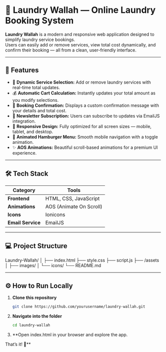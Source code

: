  # 🧺 Laundry Wallah — Online Laundry Booking System

**Laundry Wallah** is a modern and responsive web application designed to simplify laundry service bookings.  
Users can easily add or remove services, view total cost dynamically, and confirm their booking — all from a clean, user-friendly interface.

---

## 🚀 Features

- 🧼 **Dynamic Service Selection:** Add or remove laundry services with real-time total updates.  
- 💰 **Automatic Cart Calculation:** Instantly updates your total amount as you modify selections.  
- 📩 **Booking Confirmation:** Displays a custom confirmation message with your details and total cost.  
- 📨 **Newsletter Subscription:** Users can subscribe to updates via EmailJS integration.  
- 📱 **Responsive Design:** Fully optimized for all screen sizes — mobile, tablet, and desktop.  
- 🍔 **Animated Hamburger Menu:** Smooth mobile navigation with a toggle animation.  
- ✨ **AOS Animations:** Beautiful scroll-based animations for a premium UI experience.

---

## 🛠️ Tech Stack

| Category | Tools |
|-----------|--------|
| **Frontend** | HTML, CSS, JavaScript |
| **Animations** | AOS (Animate On Scroll) |
| **Icons** | Ionicons |
| **Email Service** | EmailJS |

---

## 💻 Project Structure

Laundry-Wallah/
│
├── index.html
├── style.css
├── script.js
├── /assets
│ ├── images/
│ └── icons/
└── README.md


---

## ⚙️ How to Run Locally

1. **Clone this repository**
   ```bash
   git clone https://github.com/yourusername/laundry-wallah.git
2. **Navigate into the folder**
    ```bash
    cd laundry-wallah
3. **Open index.html in your browser and explore the app.

That’s it! 🎉**



